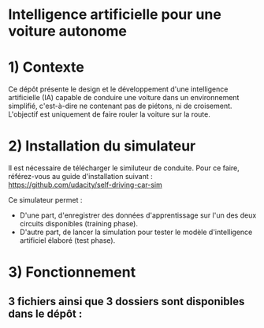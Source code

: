 # Intelligence artificielle pour une voiture autonome

# 1) Contexte
Ce dépôt présente le design et le développement d'une intelligence artificielle (IA) capable de conduire une voiture dans un environnement simplifié, c'est-à-dire ne contenant pas de piétons, ni de croisement. L'objectif est uniquement de faire rouler la voiture sur la route.

# 2) Installation du simulateur
Il est nécessaire de télécharger le similuteur de conduite. Pour ce faire, référez-vous au guide d'installation suivant : https://github.com/udacity/self-driving-car-sim

Ce simulateur permet :
- D'une part, d'enregistrer des données d'apprentissage sur l'un des deux circuits disponibles (training phase).
- D'autre part, de lancer la simulation pour tester le modèle d'intelligence artificiel élaboré (test phase).

# 3) Fonctionnement
3 fichiers ainsi que 3 dossiers sont disponibles dans le dépôt : 
- 
